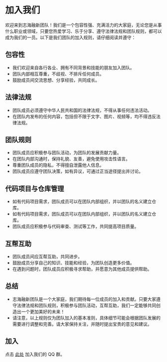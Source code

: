 # 加入我们
欢迎来到志海融新团队！我们是一个包容性强、充满活力的大家庭，无论您是从事什么职业或领域，只要您热爱学习、乐于分享、遵守法律法规和团队规则，都可以成为我们的一员。以下是我们团队的加入规则，请仔细阅读并遵守：

## 包容性
- 我们欢迎来自各行各业、拥有不同背景和技能的朋友加入团队。<br>
- 团队内部相互尊重，不歧视、不排斥任何成员。<br>
- 鼓励成员间交流思想、分享经验，共同成长。

## 法律法规
- 团队成员必须遵守中华人民共和国的法律法规，不得从事任何违法活动。<br>
- 在团队内发布的任何内容，包括但不限于文字、图片、视频等，均不得违反法律法规。

## 团队规则
- 团队成员应积极参与团队活动，为团队的发展贡献力量。<br>
- 在团队内部沟通时，保持礼貌、友善，避免使用攻击性语言。<br>
- 尊重团队成员的隐私，不得擅自泄露他人信息。<br>
- 团队成员应遵守团队决策，如有异议，可通过正当途径提出并讨论。

## 代码项目与仓库管理
- 如有代码项目需求，团队成员可以在团队内部组织，并以团队的名义建立仓库。<br>
- 如有代码项目需求，团队成员可以在团队内部组织，并以团队的名义建立仓库。<br>
- 团队成员应积极参与代码审查、测试等工作，共同提高项目质量。

## 互帮互助
- 团队成员间应互帮互助，共同进步。<br>
- 鼓励成员分享自己的知识、技能和经验，为团队创造更多价值。<br>
- 在遇到问题时，团队成员应积极寻求帮助，并愿意为其他成员提供帮助。

## 总结
- 志海融新团队是一个大家庭，我们期待每一位成员的加入和贡献。只要大家遵守法律法规和团队规则，积极参与团队活动，互帮互助，我们一定能够共同创造出一个更加美好的未来！<br>
- 请注意，以上规则仅为团队加入的基本准则，具体细节可能会根据团队发展的需要进行调整和完善。请大家保持关注，并随时提出宝贵的意见和建议。
## 加入
点击 <a href="http://qm.qq.com/cgi-bin/qm/qr?_wv=1027&k=We3ez-d8QzdZpmW3JaYLGiIHlI74be-l&authKey=acLCg%2B1I4ieawMV30RF%2FOnl5tGxzgbK7HExXuZ1pQOkYm9J5VCp9uV4aLe5t0Uw6&noverify=0&group_code=985191565" class="mark">此处</a> 加入我们的 QQ 群。
